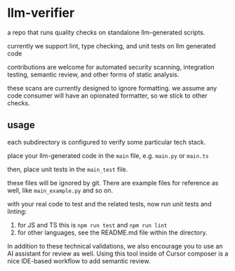 # llm-verifier

a repo that runs quality checks on standalone llm-generated scripts.

currently we support lint, type checking, and unit tests on llm generated code

contributions are welcome for automated security scanning, integration testing, semantic review, and other forms of static analysis.

these scans are currently designed to ignore formatting. we assume any code consumer will have an opionated formatter, so we stick to other checks.

## usage

each subdirectory is configured to verify some particular tech stack.

place your llm-generated code in the `main` file, e.g. `main.py` or `main.ts`

then, place unit tests in the `main_test` file.

these files will be ignored by git. There are example files for reference as well, like `main_example.py` and so on.

with your real code to test and the related tests, now run unit tests and linting:

1. for JS and TS this is `npm run test` and `npm run lint`
2. for other languages, see the README.md file within the directory.

In addition to these technical validations, we also encourage you to use an AI assistant for review as well. Using this tool inside of Cursor composer is a nice IDE-based workflow to add semantic review.

